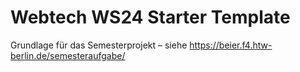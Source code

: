 # Webtech WS24 Starter Template

Grundlage für das Semesterprojekt – siehe https://beier.f4.htw-berlin.de/semesteraufgabe/
